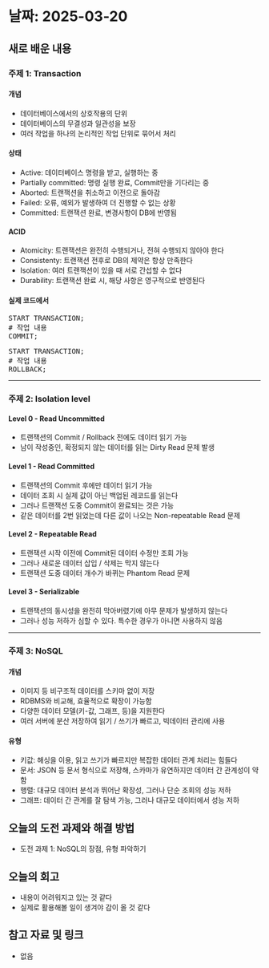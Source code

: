# 날짜: 2025-03-20

## 새로 배운 내용
### 주제 1: Transaction
#### 개념
- 데이터베이스에서의 상호작용의 단위
- 데이터베이스의 무결성과 일관성을 보장
- 여러 작업을 하나의 논리적인 작업 단위로 묶어서 처리

#### 상태
- Active: 데이터베이스 명령을 받고, 실행하는 중
- Partially committed: 명령 실행 완료, Commit만을 기다리는 중
- Aborted: 트랜잭션을 취소하고 이전으로 돌아감
- Failed: 오류, 예외가 발생하여 더 진행할 수 없는 상황
- Committed: 트랜잭션 완료, 변경사항이 DB에 반영됨

#### ACID
- Atomicity: 트랜잭션은 완전히 수행되거나, 전혀 수행되지 않아야 한다
- Consistenty: 트랜잭션 전후로 DB의 제약은 항상 만족한다
- Isolation: 여러 트랜잭션이 있을 때 서로 간섭할 수 없다
- Durability: 트랜잭션 완료 시, 해당 사항은 영구적으로 반영된다

#### 실제 코드에서
<pre>
START TRANSACTION;
# 작업 내용
COMMIT;
</pre>

<pre>
START TRANSACTION;
# 작업 내용
ROLLBACK;
</pre>

---

### 주제 2: Isolation level
#### Level 0 - Read Uncommitted
- 트랜잭션의 Commit / Rollback 전에도 데이터 읽기 가능
- 남이 작성중인, 확정되지 않는 데이터를 읽는 Dirty Read 문제 발생

#### Level 1 - Read Committed
- 트랜잭션의 Commit 후에만 데이터 읽기 가능
- 데이터 조회 시 실제 값이 아닌 백업된 레코드를 읽는다
- 그러나 트랜잭션 도중 Commit이 완료되는 것은 가능
- 같은 데이터를 2번 읽었는데 다른 값이 나오는 Non-repeatable Read 문제

#### Level 2 - Repeatable Read
- 트랜잭션 시작 이전에 Commit된 데이터 수정만 조회 가능
- 그러나 새로운 데이터 삽입 / 삭제는 막지 않는다
- 트랜잭션 도중 데이터 개수가 바뀌는 Phantom Read 문제

#### Level 3 - Serializable
- 트랜잭션의 동시성을 완전히 막아버렸기에 아무 문제가 발생하지 않는다
- 그러나 성능 저하가 심할 수 있다. 특수한 경우가 아니면 사용하지 않음

---

### 주제 3: NoSQL
#### 개념
- 이미지 등 비구조적 데이터를 스키마 없이 저장
- RDBMS와 비교해, 효율적으로 확장이 가능함
- 다양한 데이터 모델(키-값, 그래프, 등)을 지원한다
- 여러 서버에 분산 저장하여 읽기 / 쓰기가 빠르고, 빅데이터 관리에 사용

#### 유형
- 키값: 해싱을 이용, 읽고 쓰기가 빠르지만 복잡한 데이터 관계 처리는 힘들다
- 문서: JSON 등 문서 형식으로 저장해, 스카마가 유연하지만 데이터 간 관계성이 약함
- 행렬: 대규모 데이터 분석과 뛰어난 확장성, 그러나 단순 조회의 성능 저하
- 그래프: 데이터 간 관계를 잘 탐색 가능, 그러나 대규모 데이터에서 성능 저하

## 오늘의 도전 과제와 해결 방법
- 도전 과제 1: NoSQL의 장점, 유형 파악하기

## 오늘의 회고
- 내용이 어려워지고 있는 것 같다
- 실제로 활용해볼 일이 생겨야 감이 올 것 같다

## 참고 자료 및 링크
- 없음
